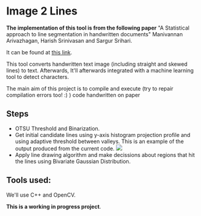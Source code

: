 # Image 2 Lines

**The implementation of this tool is from the following paper** "A Statistical approach to line segmentation in handwritten documents" Manivannan Arivazhagan, Harish Srinivasan and Sargur Srihari. 

  It can be found at [this link](http://citeseerx.ist.psu.edu/viewdoc/download?doi=10.1.1.88.5806&rep=rep1&type=pdf).

This tool converts handwritten text image (including straight and skewed lines) to text. Afterwards, It'll afterwards integrated with a machine learning tool to detect characters.

The main aim of this project is to compile and execute (try to repair compilation errors too! :) ) code handwritten on paper

## Steps
*  OTSU Threshold and Binarization.
* Get initial candidate lines using y-axis histogram projection profile and using adaptive threshold between valleys.
This is an example of the output produced from the current code.
![](https://i.imgur.com/sRi0Bqj.jpg) 
* Apply line drawing algorithm and make decissions about regions that hit the lines using Bivariate Gaussian Distribution.

## Tools used:
We'll use C++ and OpenCV.

**This is a working in progress project**.
